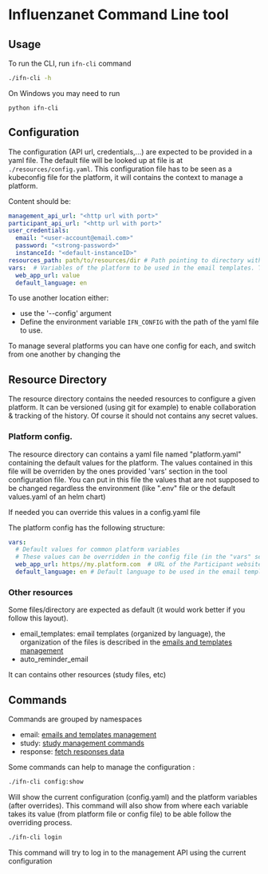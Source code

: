 # Influenzanet Command Line tool

## Usage

To run the CLI, run `ifn-cli` command

```bash
./ifn-cli -h
```

On Windows you may need to run

```batch
python ifn-cli
```

## Configuration

The configuration (API url, credentials,...) are expected to be provided in a yaml file.
The default file will be looked up at file is at `./resources/config.yaml`.
This configuration file has to be seen as a kubeconfig file for the platform, it will contains the context to manage a platform.

Content should be:
```yaml
management_api_url: "<http url with port>"
participant_api_url: "<http url with port>" 
user_credentials:
  email: "<user-account@email.com>"
  password: "<strong-password>"
  instanceId: "<default-instanceID>"
resources_path: path/to/resources/dir # Path pointing to directory with resources
vars:  # Variables of the platform to be used in the email templates. They overrides the ones in the platform config file (see Resource Directory)
  web_app_url: value
  default_language: en
```

To use another location either:

- use the '--config' argument
- Define the environment variable `IFN_CONFIG` with the path of the yaml file to use.

To manage several platforms you can have one config for each, and switch from one another by changing the 

## Resource Directory

The resource directory contains the needed resources to configure a given platform. It can be versioned (using git for example) to enable collaboration & tracking of the history. Of course it should not contains any secret values.

### Platform config.

The resource directory can contains a yaml file named "platform.yaml" containing the default values for the platform. The values contained in this file will be overriden by the ones provided 'vars' section in the tool configuration file.
You can put in this file the values that are not supposed to be changed regardless the environment (like ".env" file or the default values.yaml of an helm chart)

If needed you can override this values in a config.yaml file 

The platform config has the following structure:

```yaml
vars:
  # Default values for common platform variables
  # These values can be overridden in the config file (in the "vars" section)
  web_app_url: https//my.platform.com  # URL of the Participant website URL
  default_language: en # Default language to be used in the email template

```

### Other resources
Some files/directory are expected as default (it would work better if you follow this layout).

- email_templates: email templates (organized by language), the organization of the files is described in the [emails and templates management](email.md)
- auto_reminder_email

It can contains other resources (study files, etc)

## Commands 

Commands are grouped by namespaces

- email: [emails and templates management](email.md)
- study: [study management commands](study.md)
- response: [fetch responses data](response.md)

Some commands can help to manage the configuration :

```bash
./ifn-cli config:show 
```

Will show the current configuration (config.yaml) and the platform variables (after overrides). This command will also show from where each variable takes its value (from platform file or config file) to be able follow the overriding process.

```bash
./ifn-cli login
```

This command will try to log in to the management API using the current configuration 